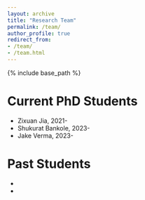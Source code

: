 ```yaml
---
layout: archive
title: "Research Team"
permalink: /team/
author_profile: true
redirect_from:
- /team/
- /team.html
---
```


{% include base_path %}

Current PhD Students
======
* Zixuan Jia, 2021-
* Shukurat Bankole, 2023-
* Jake Verma, 2023-

Past Students
======
*
*
